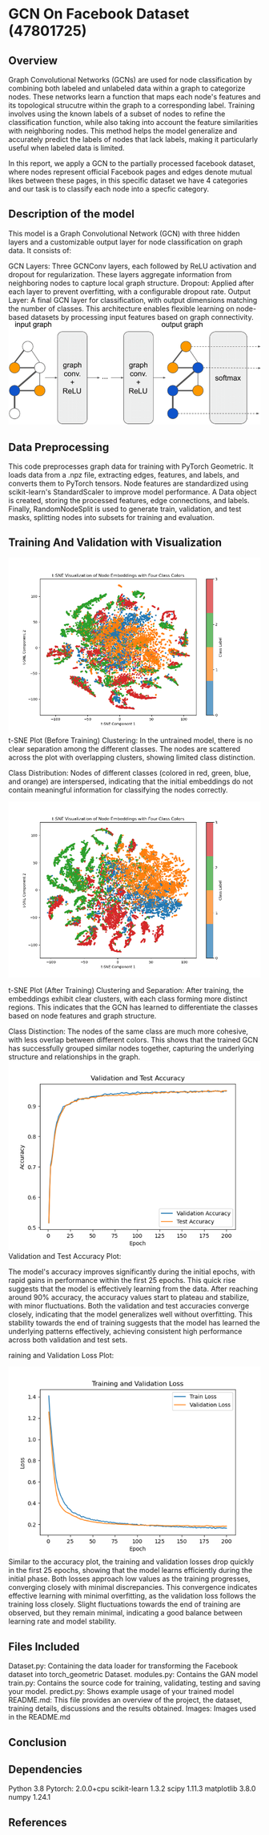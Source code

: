 # GCN On Facebook Dataset (47801725)

## Overview 
 Graph Convolutional Networks (GCNs) are used for node classification by combining both labeled and unlabeled data within a graph to categorize nodes. These networks learn a function that maps each node's features and its topological strucutre within the graph to a corresponding label. Training involves using the known labels of a subset of nodes to refine the classification function, while also taking into account the  feature similarities with neighboring nodes. This method helps the model generalize and accurately predict the labels of nodes that lack labels, making it particularly useful when labeled data is limited.

In this report, we apply a GCN to the partially processed facebook dataset, where nodes represent official Facebook pages and edges denote mutual likes between these pages, in this specific dataset we have 4 categories and our task is to classify each node into a specfic category. 

## Description of the model 
This model is a Graph Convolutional Network (GCN) with three hidden layers and a customizable output layer for node classification on graph data. It consists of:

GCN Layers: Three GCNConv layers, each followed by ReLU activation and dropout for regularization. These layers aggregate information from neighboring nodes to capture local graph structure.
Dropout: Applied after each layer to prevent overfitting, with a configurable dropout rate.
Output Layer: A final GCN layer for classification, with output dimensions matching the number of classes.
This architecture enables flexible learning on node-based datasets by processing input features based on graph connectivity.
![Example of a GCN Model Architecture](images/The-structure-of-GCN-model-Each-node-in-the-input-graph-represents-a-sample-with-a.png)

## Data Preprocessing 
This code preprocesses graph data for training with PyTorch Geometric. It loads data from a .npz file, extracting edges, features, and labels, and converts them to PyTorch tensors. Node features are standardized using scikit-learn's StandardScaler to improve model performance. A Data object is created, storing the processed features, edge connections, and labels. Finally, RandomNodeSplit is used to generate train, validation, and test masks, splitting nodes into subsets for training and evaluation.
## Training And Validation with Visualization

![TSNE Plot Before Training](images/TSNE_Before.png)
t-SNE Plot (Before Training)
Clustering: In the untrained model, there is no clear separation among the different classes. The nodes are scattered across the plot with overlapping clusters, showing limited class distinction.

Class Distribution: Nodes of different classes (colored in red, green, blue, and orange) are interspersed, indicating that the initial embeddings do not contain meaningful information for classifying the nodes correctly.

![TSNE Plot after training](images/Tsne.png)

t-SNE Plot (After Training)
Clustering and Separation: After training, the embeddings exhibit clear clusters, with each class forming more distinct regions. This indicates that the GCN has learned to differentiate the classes based on node features and graph structure.

Class Distinction: The nodes of the same class are much more cohesive, with less overlap between different colors. This shows that the trained GCN has successfully grouped similar nodes together, capturing the underlying structure and relationships in the graph.
![Validation and Test Accuracy Plot](images/Validation%20and%20Test%20Accuracy.png)
Validation and Test Accuracy Plot:

The model's accuracy improves significantly during the initial epochs, with rapid gains in performance within the first 25 epochs. This quick rise suggests that the model is effectively learning from the data.
After reaching around 90% accuracy, the accuracy values start to plateau and stabilize, with minor fluctuations. Both the validation and test accuracies converge closely, indicating that the model generalizes well without overfitting.
This stability towards the end of training suggests that the model has learned the underlying patterns effectively, achieving consistent high performance across both validation and test sets.

raining and Validation Loss Plot:

![Validation and Test Loss Plot](images/Training%20and%20Validation%20loss.png)
Similar to the accuracy plot, the training and validation losses drop quickly in the first 25 epochs, showing that the model learns efficiently during the initial phase.
Both losses approach low values as the training progresses, converging closely with minimal discrepancies. This convergence indicates effective learning with minimal overfitting, as the validation loss follows the training loss closely.
Slight fluctuations towards the end of training are observed, but they remain minimal, indicating a good balance between learning rate and model stability.

## Files Included 
Dataset.py: Containing the data loader for transforming the Facebook dataset into torch_geometric Dataset.
modules.py: Contains the GAN model
train.py: Contains the source code for training, validating, testing and saving your model.
predict.py: Shows example usage of your trained model
README.md: This file provides an overview of the project, the dataset, training details, discussions and the results obtained.
Images: Images used in the README.md


## Conclusion 


## Dependencies 
Python 3.8 
Pytorch: 2.0.0+cpu
scikit-learn 1.3.2 
scipy 1.11.3 
matplotlib 3.8.0 
numpy 1.24.1
## References 
